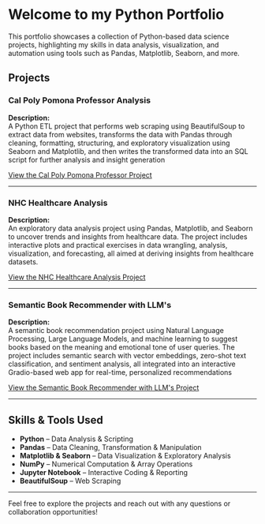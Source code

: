 # Welcome to my Python Portfolio

This portfolio showcases a collection of Python-based data science projects, highlighting my skills in data analysis, visualization, and automation using tools such as Pandas, Matplotlib, Seaborn, and more.

## Projects

### Cal Poly Pomona Professor Analysis

**Description:**  
A Python ETL project that performs web scraping using BeautifulSoup to extract data from websites, transforms the data with Pandas through cleaning, formatting, structuring, and exploratory visualization using Seaborn and Matplotlib, and then writes the transformed data into an SQL script for further analysis and insight generation 

[View the Cal Poly Pomona Professor Project](https://github.com/ivanmu-1/Cal-Poly-Pomona-Professor-Analysis)

---

### NHC Healthcare Analysis

**Description:**  
An exploratory data analysis project using Pandas, Matplotlib, and Seaborn to uncover trends and insights from healthcare data. The project includes interactive plots and practical exercises in data wrangling, analysis, visualization, and forecasting, all aimed at deriving insights from healthcare datasets.

[View the NHC Healthcare Analysis Project](https://github.com/ivanmu-1/Python-Portfolio/tree/main/NHC%20Healthcare%20Analysis)

---

### Semantic Book Recommender with LLM's

**Description:**  
A semantic book recommendation project using Natural Language Processing, Large Language Models, and machine learning to suggest books based on the meaning and emotional tone of user queries. The project includes semantic search with vector embeddings, zero-shot text classification, and sentiment analysis, all integrated into an interactive Gradio-based web app for real-time, personalized recommendations

[View the Semantic Book Recommender with LLM's Project](https://github.com/ivanmu-1/Python-Portfolio/tree/main/Semantic%20Book%20Recommender)

---


## Skills & Tools Used

- **Python** – Data Analysis & Scripting  
- **Pandas** – Data Cleaning, Transformation & Manipulation  
- **Matplotlib & Seaborn** – Data Visualization & Exploratory Analysis  
- **NumPy** – Numerical Computation & Array Operations  
- **Jupyter Notebook** – Interactive Coding & Reporting  
- **BeautifulSoup** – Web Scraping  

---

Feel free to explore the projects and reach out with any questions or collaboration opportunities!

